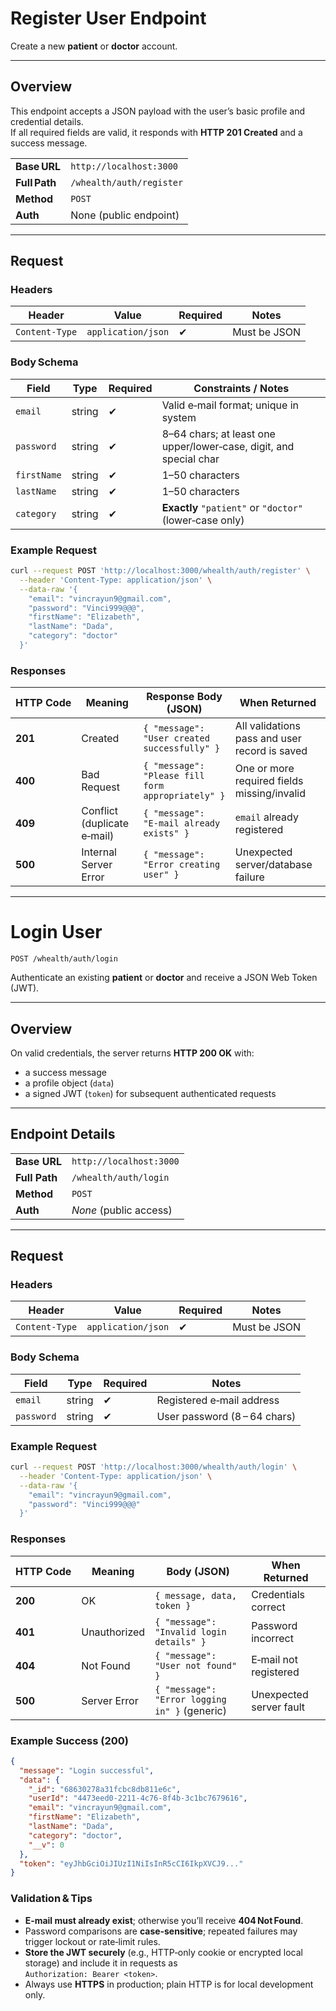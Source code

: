 # Register User Endpoint

Create a new **patient** or **doctor** account.

---

## Overview

This endpoint accepts a JSON payload with the user’s basic profile and credential details.  
If all required fields are valid, it responds with **HTTP 201 Created** and a success message.

|              |                              |
|--------------|------------------------------|
| **Base URL** | `http://localhost:3000`      |
| **Full Path**| `/whealth/auth/register`     |
| **Method**   | `POST`                       |
| **Auth**     | None (public endpoint)       |

---

## Request

### Headers

| Header         | Value              | Required | Notes           |
|----------------|--------------------|----------|-----------------|
| `Content-Type` | `application/json` | ✔        | Must be JSON    |

### Body Schema

| Field       | Type   | Required | Constraints / Notes                                                              |
|-------------|--------|----------|----------------------------------------------------------------------------------|
| `email`     | string | ✔        | Valid e‑mail format; unique in system                                            |
| `password`  | string | ✔        | 8–64 chars; at least one upper/lower‑case, digit, and special char               |
| `firstName` | string | ✔        | 1–50 characters                                                                  |
| `lastName`  | string | ✔        | 1–50 characters                                                                  |
| `category`  | string | ✔        | **Exactly** `"patient"` or `"doctor"` (lower‑case only)                          |

### Example Request

```bash
curl --request POST 'http://localhost:3000/whealth/auth/register' \
  --header 'Content-Type: application/json' \
  --data-raw '{ 
    "email": "vincrayun9@gmail.com",
    "password": "Vinci999@@@",
    "firstName": "Elizabeth",
    "lastName": "Dada",
    "category": "doctor"
  }' 
```

### Responses

| HTTP Code | Meaning                    | Response Body (JSON)                                         | When Returned                                   |
|-----------|---------------------------|--------------------------------------------------------------|-------------------------------------------------|
| **201**   | Created                   | `{ "message": "User created successfully" }`                | All validations pass and user record is saved   |
| **400**   | Bad Request               | `{ "message": "Please fill form appropriately" }`           | One or more required fields missing/invalid     |
| **409**   | Conflict (duplicate e‑mail) | `{ "message": "E‑mail already exists" }`                    | `email` already registered                      |
| **500**   | Internal Server Error     | `{ "message": "Error creating user" }`                      | Unexpected server/database failure              |

---



# Login User

`POST /whealth/auth/login`

Authenticate an existing **patient** or **doctor** and receive a JSON Web Token (JWT).

---

## Overview

On valid credentials, the server returns **HTTP 200 OK** with:

- a success message  
- a profile object (`data`)  
- a signed JWT (`token`) for subsequent authenticated requests  

---

## Endpoint Details

|               |                              |
|---------------|------------------------------|
| **Base URL**  | `http://localhost:3000`      |
| **Full Path** | `/whealth/auth/login`        |
| **Method**    | `POST`                       |
| **Auth**      | _None_ (public access)       |

---

## Request

### Headers

| Header         | Value              | Required | Notes        |
|----------------|--------------------|----------|--------------|
| `Content-Type` | `application/json` | ✔        | Must be JSON |

### Body Schema

| Field      | Type   | Required | Notes                        |
|------------|--------|----------|------------------------------|
| `email`    | string | ✔        | Registered e‑mail address    |
| `password` | string | ✔        | User password (8 – 64 chars) |

### Example Request

```bash
curl --request POST 'http://localhost:3000/whealth/auth/login' \
  --header 'Content-Type: application/json' \
  --data-raw '{
    "email": "vincrayun9@gmail.com",
    "password": "Vinci999@@@"
  }'
```
### Responses

| HTTP Code | Meaning        | Body (JSON)                                           | When Returned            |
|-----------|----------------|-------------------------------------------------------|--------------------------|
| **200**   | OK             | `{ message, data, token }`                            | Credentials correct      |
| **401**   | Unauthorized   | `{ "message": "Invalid login details" }`              | Password incorrect       |
| **404**   | Not Found      | `{ "message": "User not found" }`                     | E‑mail not registered    |
| **500**   | Server Error   | `{ "message": "Error logging in" }` (generic)         | Unexpected server fault  |

### Example Success (200)

```json
{
  "message": "Login successful",
  "data": {
    "_id": "68630278a31fcbc8db811e6c",
    "userId": "4473eed0-2211-4c76-8f4b-3c1bc7679616",
    "email": "vincrayun9@gmail.com",
    "firstName": "Elizabeth",
    "lastName": "Dada",
    "category": "doctor",
    "__v": 0
  },
  "token": "eyJhbGciOiJIUzI1NiIsInR5cCI6IkpXVCJ9..."
}
```

### Validation & Tips

- **E‑mail must already exist**; otherwise you’ll receive **404 Not Found**.  
- Password comparisons are **case‑sensitive**; repeated failures may trigger lockout or rate‑limit rules.  
- **Store the JWT securely** (e.g., HTTP‑only cookie or encrypted local storage) and include it in requests as  
  `Authorization: Bearer <token>`.  
- Always use **HTTPS** in production; plain HTTP is for local development only.

